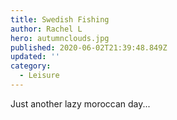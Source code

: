 ```yaml
---
title: Swedish Fishing
author: Rachel L
hero: autumnclouds.jpg
published: 2020-06-02T21:39:48.849Z
updated: ''
category:
  - Leisure
---
```


Just another lazy moroccan day...

